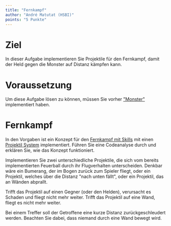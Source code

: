 ```yaml
---
title: "Fernkampf"
author: "André Matutat (HSBI)"
points: "5 Punkte"
---
```


# Ziel

In dieser Aufgabe implementieren Sie Projektile für den Fernkampf, damit der Held gegen die
Monster auf Distanz kämpfen kann.

# Voraussetzung

Um diese Aufgabe lösen zu können, müssen Sie vorher
["Monster"](tasknpc-monster.md) implementiert haben.

# Fernkampf

In den Vorgaben ist ein Konzept für den
[Fernkampf mit Skills](https://github.com/Dungeon-CampusMinden/Dungeon/tree/master/game/src/ecs/components/skill)
mit einen
[Projektil System](https://github.com/Dungeon-CampusMinden/Dungeon/blob/master/dungeon/src/contrib/systems/ProjectileSystem.java)
implementiert. Führen Sie eine Codeanalyse durch und erklären Sie, wie das Konzept
funktioniert.

Implementieren Sie zwei unterschiedliche Projektile, die sich vom bereits implementierten
Feuerball durch ihr Flugverhalten unterscheiden. Denkbar wäre ein Bumerang, der im Bogen
zurück zum Spieler fliegt, oder ein Projektil, welches über die Distanz "nach unten fällt",
oder ein Projektil, das an Wänden abprallt.

Trifft das Projektil auf einen Gegner (oder den Helden), verursacht es Schaden und fliegt
nicht mehr weiter. Trifft das Projektil auf eine Wand, fliegt es nicht mehr weiter.

Bei einem Treffer soll der Getroffene eine kurze Distanz zurückgeschleudert werden. Beachten
Sie dabei, dass niemand durch eine Wand bewegt wird.

